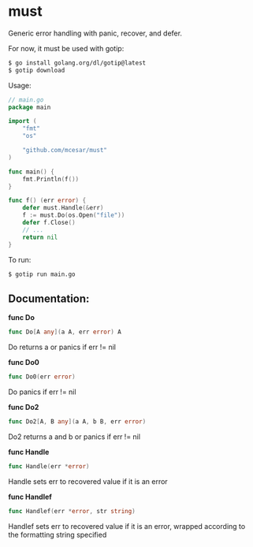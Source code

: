 # must
Generic error handling with panic, recover, and defer.

For now, it must be used with gotip:
```sh
$ go install golang.org/dl/gotip@latest
$ gotip download
```

Usage:
```go
// main.go
package main

import (
	"fmt"
	"os"

	"github.com/mcesar/must"
)

func main() {
	fmt.Println(f())
}

func f() (err error) {
	defer must.Handle(&err)
	f := must.Do(os.Open("file"))
	defer f.Close()
	// ...
	return nil
}

```
To run:
```sh
$ gotip run main.go
```

## Documentation:

**func Do**
```go
func Do[A any](a A, err error) A
```
Do returns a or panics if err != nil

**func Do0**
```go
func Do0(err error)
```
Do panics if err != nil

**func Do2**
```go
func Do2[A, B any](a A, b B, err error)
```
Do2 returns a and b or panics if err != nil

**func Handle**
```go
func Handle(err *error)
```
Handle sets err to recovered value if it is an error

**func Handlef**
```go
func Handlef(err *error, str string)
```
Handlef sets err to recovered value if it is an error,
wrapped according to the formatting string specified
